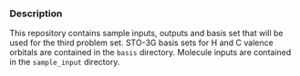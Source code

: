 ### Description
This repository contains sample inputs, outputs and basis set that will be used for the third problem set. STO-3G basis sets for H and C valence orbitals are contained in the `basis` directory. Molecule inputs are contained in the `sample_input` directory.
